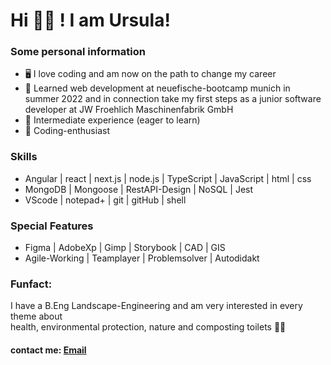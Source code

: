 # Hi 👋🏽 ! I am Ursula!

### Some personal information
- 🖥 I love coding and am now on the path to change my career
- 🚀 Learned web development at neuefische-bootcamp munich in summer 2022
    and in connection take my first steps as a junior software developer at JW Froehlich Maschinenfabrik GmbH 
- 🐙 Intermediate experience (eager to learn)
- 💾 Coding-enthusiast

### Skills
- Angular | react | next.js | node.js | TypeScript | JavaScript | html | css 
- MongoDB | Mongoose | RestAPI-Design | NoSQL | Jest
- VScode | notepad+ | git | gitHub | shell

### Special Features
- Figma | AdobeXp | Gimp | Storybook | CAD | GIS
- Agile-Working | Teamplayer | Problemsolver | Autodidakt

### Funfact:
I have a B.Eng Landscape-Engineering and am very interested in every theme about    
health, environmental protection, nature and composting toilets 🌳🧻

#### contact me: [Email](montagu666@gmail.com) 
